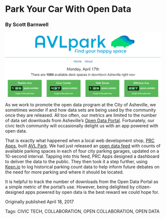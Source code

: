 # Park Your Car With Open Data
### By Scott Barnwell

![AVL Park app screenshot](../assets/avlpark.png "AVL Park app screenshot")

As we work to promote the open data program at the City of Asheville, we sometimes wonder if and how data sets are being used by the community once they are released. All too often, our metrics are limited to the number of data set downloads from Asheville’s [Open Data Portal](http://data.ashevillenc.gov/). Fortunately, our civic tech community will occasionally delight us with an app powered with open data.

That is exactly what happened when a local web development shop, [PRC Apps](https://www.prcapps.com/), built [AVL Park](http://avlpark.com/). We had just released an [open data feed](https://s3.amazonaws.com/asheville-parking-decks/spaces.json) with counts of available parking spaces in each of four city parking garages, updated on a 10-second interval. Tapping into this feed, PRC Apps designed a dashboard to deliver the data to the public. They then took it a step further, using [Keen.io](http://keen.io/) to log historical parking count data to help inform future debates on the need for more parking and where it should be located.

It is helpful to track the number of downloads from the Open Data Portal as a simple metric of the portal’s use. However, being delighted by citizen-designed apps powered by open data is the best reward we could hope for.


Originally published April 18, 2017

Tags: CIVIC TECH, COLLABORATION, OPEN COLLABORATION, OPEN DATA
